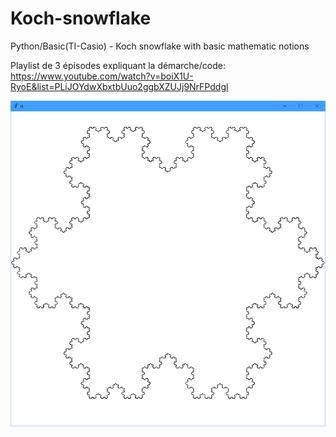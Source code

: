 # Koch-snowflake
Python/Basic(TI-Casio) - Koch snowflake with basic mathematic notions

Playlist de 3 épisodes expliquant la démarche/code: https://www.youtube.com/watch?v=boiX1U-RyoE&list=PLiJOYdwXbxtbUuo2ggbXZUJj9NrFPddgl

![alt text](https://github.com/Benjamin-Loison/Koch-snowflake/raw/master/Python/iteration%208.jpg)
